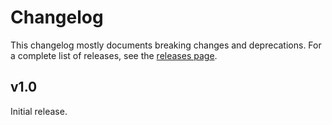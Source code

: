 Changelog
=========

This changelog mostly documents breaking changes and deprecations.
For a complete list of releases, see the [releases page][0].

[0]: https://github.com/treehouselabs/message-bus/releases


## v1.0

Initial release.
